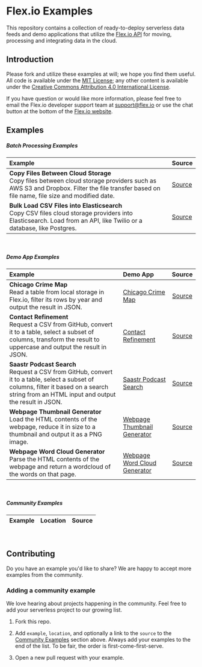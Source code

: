 # Flex.io Examples

This repository contains a collection of ready-to-deploy serverless data feeds and demo applications that utilize the [Flex.io API](https://www.flex.io) for moving, processing and integrating data in the cloud.

## Introduction

Please fork and utilize these examples at will; we hope you find them useful.  All code is available under the [MIT License](http://opensource.org/licenses/MIT); any other content is available under the [Creative Commons Attribution 4.0 International License](http://creativecommons.org/licenses/by/4.0/).

If you have question or would like more information, please feel free to email the Flex.io developer support team at [support@flex.io](mailto:support@flex.io?subject=Flex.io%20Examples%20Repo) or use the chat button at the bottom of the [Flex.io website](https://www.flex.io).

## Examples

##### Batch Processing Examples

| Example | Source |
|:--------|--------|
| **Copy Files Between Cloud Storage** <br/> Copy files between cloud storage providers such as AWS S3 and Dropbox. Filter the file transfer based on file name, file size and modified date. | [Source](https://github.com/flexiodata/examples/tree/master/batch-copy-files-between-cloud-storage) |
| **Bulk Load CSV Files into Elasticsearch** <br/> Copy CSV files cloud storage providers into Elasticsearch. Load from an API, like Twilio or a database, like Postgres. | [Source](https://github.com/flexiodata/examples/tree/master/batch-csv-to-elasticsearch) |

&nbsp;

##### Demo App Examples

| Example | Demo App | Source |
|:--------|:---------|:------:|
| **Chicago Crime Map** <br/> Read a table from local storage in Flex.io, filter its rows by year and output the result in JSON. | [Chicago Crime Map](https://flexiodata.github.io/examples/demo-chicago-crime-map/) | [Source](https://github.com/flexiodata/examples/tree/master/demo-chicago-crime-map) |
| **Contact Refinement** <br/> Request a CSV from GitHub, convert it to a table, select a subset of columns, transform the result to uppercase and output the result in JSON. | [Contact Refinement](https://flexiodata.github.io/examples/demo-contact-refinement/) | [Source](https://github.com/flexiodata/examples/tree/master/demo-contact-refinement) |
| **Saastr Podcast Search** <br/> Request a CSV from GitHub, convert it to a table, select a subset of columns, filter it based on a search string from an HTML input and output the result in JSON. | [Saastr Podcast Search](https://flexiodata.github.io/examples/demo-saastr-podcast-search/) | [Source](https://github.com/flexiodata/examples/tree/master/demo-saastr-podcast-search) |
| **Webpage Thumbnail Generator** <br/> Load the HTML contents of the webpage, reduce it in size to a thumbnail and output it as a PNG image. | [Webpage Thumbnail Generator](https://flexiodata.github.io/examples/demo-webpage-thumbnail-generator/) | [Source](https://github.com/flexiodata/examples/tree/master/demo-webpage-thumbnail-generator) |
| **Webpage Word Cloud Generator** <br/> Parse the HTML contents of the webpage and return a wordcloud of the words on that page. | [Webpage Word Cloud Generator](https://flexiodata.github.io/examples/demo-webpage-word-cloud-generator/) | [Source](https://github.com/flexiodata/examples/tree/master/demo-webpage-word-cloud-generator) |

&nbsp;

##### Community Examples

| Example | Location | Source |
|:--------|:---------|:------:|

&nbsp;

## Contributing

Do you have an example you'd like to share? We are happy to accept more examples from the community.

### Adding a community example

We love hearing about projects happening in the community. Feel free to add your serverless project to our growing list.

1. Fork this repo.

2. Add `example`, `location`, and optionally a link to the `source` to the [Community Examples](#Community-Examples) section above. Always add your examples to the end of the list. To be fair, the order is first-come-first-serve.

3. Open a new pull request with your example.
